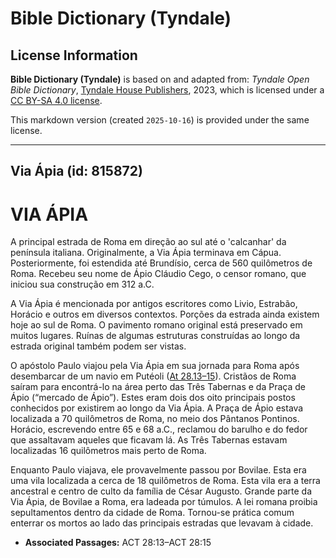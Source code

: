# Bible Dictionary (Tyndale)

## License Information

**Bible Dictionary (Tyndale)** is based on and adapted from: _Tyndale Open Bible Dictionary_, [Tyndale House Publishers](https://tyndaleopenresources.com/), 2023, which is licensed under a [CC BY-SA 4.0 license](https://creativecommons.org/licenses/by-sa/4.0/legalcode.en).

This markdown version (created `2025-10-16`) is provided under the same license.



--------------------------------

## Via Ápia (id: 815872)

VIA ÁPIA
========

A principal estrada de Roma em direção ao sul até o 'calcanhar' da península italiana. Originalmente, a Via Ápia terminava em Cápua. Posteriormente, foi estendida até Brundísio, cerca de 560 quilômetros de Roma. Recebeu seu nome de Ápio Cláudio Cego, o censor romano, que iniciou sua construção em 312 a.C.

A Via Ápia é mencionada por antigos escritores como Livio, Estrabão, Horácio e outros em diversos contextos. Porções da estrada ainda existem hoje ao sul de Roma. O pavimento romano original está preservado em muitos lugares. Ruínas de algumas estruturas construídas ao longo da estrada original também podem ser vistas.

O apóstolo Paulo viajou pela Via Ápia em sua jornada para Roma após desembarcar de um navio em Putéoli ([At 28\.13–15](https://ref.ly/Acts28:13-Acts28:15)). Cristãos de Roma saíram para encontrá\-lo na área perto das Três Tabernas e da Praça de Ápio (“mercado de Ápio”). Estes eram dois dos oito principais postos conhecidos por existirem ao longo da Via Ápia. A Praça de Ápio estava localizada a 70 quilômetros de Roma, no meio dos Pântanos Pontinos. Horácio, escrevendo entre 65 e 68 a.C., reclamou do barulho e do fedor que assaltavam aqueles que ficavam lá. As Três Tabernas estavam localizadas 16 quilômetros mais perto de Roma.

Enquanto Paulo viajava, ele provavelmente passou por Bovilae. Esta era uma vila localizada a cerca de 18 quilômetros de Roma. Esta vila era a terra ancestral e centro de culto da família de César Augusto. Grande parte da Via Ápia, de Bovilae a Roma, era ladeada por túmulos. A lei romana proibia sepultamentos dentro da cidade de Roma. Tornou\-se prática comum enterrar os mortos ao lado das principais estradas que levavam à cidade.

* **Associated Passages:** ACT 28:13–ACT 28:15

